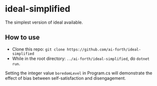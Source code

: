 # ideal-simplified

The simplest version of ideal available.

## How to use

* Clone this repo: `git clone https://github.com/ai-forth/ideal-simplified`
* While in the root directory: `../ai-forth/ideal-simplified`, do `dotnet run`.

Setting the integer value `boredomLevel` in Program.cs will demonstrate the effect of bias between self-satisfaction and disengagement.
